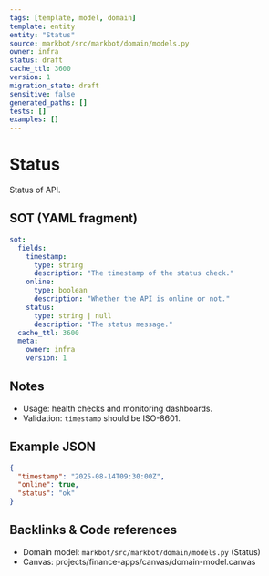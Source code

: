 ```yaml
---
tags: [template, model, domain]
template: entity
entity: "Status"
source: markbot/src/markbot/domain/models.py
owner: infra
status: draft
cache_ttl: 3600
version: 1
migration_state: draft
sensitive: false
generated_paths: []
tests: []
examples: []
---
```


# Status

Status of API.

## SOT (YAML fragment)
```yaml
sot:
  fields:
    timestamp:
      type: string
      description: "The timestamp of the status check."
    online:
      type: boolean
      description: "Whether the API is online or not."
    status:
      type: string | null
      description: "The status message."
  cache_ttl: 3600
  meta:
    owner: infra
    version: 1
```

## Notes
- Usage: health checks and monitoring dashboards.
- Validation: `timestamp` should be ISO-8601.

## Example JSON
```json
{
  "timestamp": "2025-08-14T09:30:00Z",
  "online": true,
  "status": "ok"
}
```

## Backlinks & Code references
- Domain model: `markbot/src/markbot/domain/models.py` (Status)
- Canvas: projects/finance-apps/canvas/domain-model.canvas